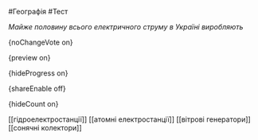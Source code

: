 #Географія #Тест

*Майже половину всього електричного струму в Україні виробляють*

{noChangeVote on}

{preview on}

{hideProgress on}

{shareEnable off}

{hideCount on}

[[гідроелектростанції]]
[[атомні електростанції]]
[[вітрові генератори]]
[[сонячні колектори]]
